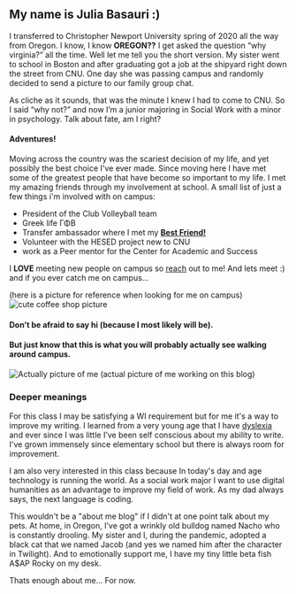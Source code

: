 ## My name is Julia Basauri :) 

I transferred to Christopher Newport University spring of 2020 all the way from Oregon. I know, I know **OREGON??** I get asked the question “why virginia?” all the time. Well let me tell you the short version. My sister went to school in Boston and after graduating got a job at the shipyard right down the street from CNU. One day she was passing campus and randomly decided to send a picture to our family group chat.

As cliche as it sounds, that was the minute I knew I had to come to CNU. So I said “why not?” and now I’m a junior majoring in Social Work with a minor in psychology. Talk about fate, am I right? 

#### Adventures!
Moving across the country was the scariest decision of my life, and yet possibly the best choice I've ever made. Since moving here I have met some of the greatest people that have become so important to my life. I met my amazing friends through my involvement at school. A small list of just a few things i'm involved with on campus: 
* President of the Club Volleyball team
* Greek life ΓΦΒ
* Transfer ambassador where I met my [**Best Friend!**](https://www.instagram.com/sheenakron/)
* Volunteer with the HESED project new to CNU
* work as a Peer mentor for the Center for Academic and Success 


I **LOVE** meeting new people on campus so [reach](https://www.instagram.com/julia.basauri/) out to me! And lets meet :) and if you ever catch me on campus…

(here is a picture for reference when looking for me on campus)
![cute coffee shop picture](https://juliabasauri.github.io/juliabasauri/images/expectations.jpg)
#### Don’t be afraid to say hi (because I most likely will be).

#### But just know that this is what you will probably actually see walking around campus.
![Actually picture of me](https://juliabasauri.github.io/juliabasauri/images/reality.jpeg)
(actual picture of me working on this blog) 

### Deeper meanings
For this class I may be satisfying a WI requirement but for me it's a way to improve my writing. I learned from a very young age that I have [dyslexia](https://www.youtube.com/watch?v=4iVcTPRShBA) and ever since I was little I’ve been self conscious about my ability to write. I've grown immensely since elementary school but there is always room for improvement. 

I am also very interested in this class because In today's day and age technology is running the world. As a social work major I want to use digital humanities as an advantage to improve my field of work. As my dad always says, the next language is coding.

This wouldn't be a "about me blog" if I didn't at one point talk about my pets. At home, in Oregon, I’ve got a wrinkly old bulldog named Nacho who is constantly drooling. My sister and I, during the pandemic, adopted a black cat that we named Jacob (and yes we named him after the character in Twilight). And to emotionally support me, I have my tiny little beta fish A$AP Rocky on my desk. 

Thats enough about me... For now.
